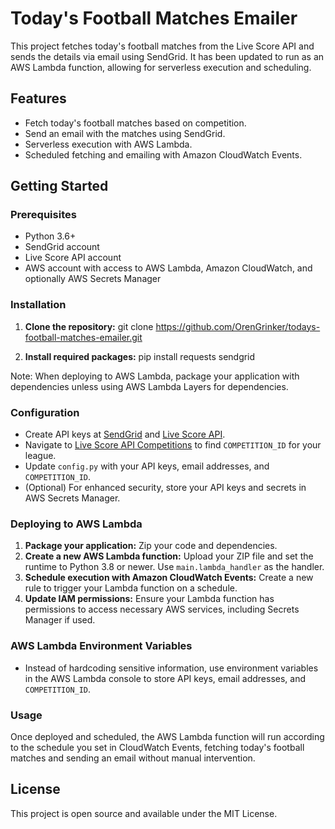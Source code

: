 # Today's Football Matches Emailer

This project fetches today's football matches from the Live Score API and sends the details via email using SendGrid. It has been updated to run as an AWS Lambda function, allowing for serverless execution and scheduling.

## Features

- Fetch today's football matches based on competition.
- Send an email with the matches using SendGrid.
- Serverless execution with AWS Lambda.
- Scheduled fetching and emailing with Amazon CloudWatch Events.

## Getting Started

### Prerequisites

- Python 3.6+
- SendGrid account
- Live Score API account
- AWS account with access to AWS Lambda, Amazon CloudWatch, and optionally AWS Secrets Manager

### Installation

1. **Clone the repository:**
git clone https://github.com/OrenGrinker/todays-football-matches-emailer.git

2. **Install required packages:**
pip install requests sendgrid

Note: When deploying to AWS Lambda, package your application with dependencies unless using AWS Lambda Layers for dependencies.

### Configuration

- Create API keys at [SendGrid](https://sendgrid.com/) and [Live Score API](https://live-score-api.com/).
- Navigate to [Live Score API Competitions](https://live-score-api.com/competitions) to find `COMPETITION_ID` for your league.
- Update `config.py` with your API keys, email addresses, and `COMPETITION_ID`.
- (Optional) For enhanced security, store your API keys and secrets in AWS Secrets Manager.

### Deploying to AWS Lambda

1. **Package your application:** Zip your code and dependencies.
2. **Create a new AWS Lambda function:** Upload your ZIP file and set the runtime to Python 3.8 or newer. Use `main.lambda_handler` as the handler.
3. **Schedule execution with Amazon CloudWatch Events:** Create a new rule to trigger your Lambda function on a schedule.
4. **Update IAM permissions:** Ensure your Lambda function has permissions to access necessary AWS services, including Secrets Manager if used.

### AWS Lambda Environment Variables

- Instead of hardcoding sensitive information, use environment variables in the AWS Lambda console to store API keys, email addresses, and `COMPETITION_ID`.

### Usage

Once deployed and scheduled, the AWS Lambda function will run according to the schedule you set in CloudWatch Events, fetching today's football matches and sending an email without manual intervention.

## License

This project is open source and available under the MIT License.

